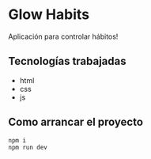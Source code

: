 # Glow Habits

Aplicación para controlar hábitos!

## Tecnologías trabajadas

* html
* css
* js

## Como arrancar el proyecto

```sh
npm i
npm run dev
```

